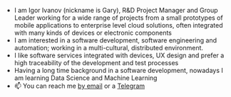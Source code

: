 - I am Igor Ivanov (nickname is Gary), R&D Project Manager and Group Leader working for a wide range of projects from a small prototypes of mobile applications to enterprise level cloud solutions,
  often integrated with many kinds of devices or electronic components
- I am interested in a software development, software engineering and automation; working in a multi-cultural, distributed environment.
- I like software services integrated with devices, UX design and prefer a high traceability  of the development and test processes
- Having a long time background in a software development, nowadays I am learning Data Science and Machine Learning
- 📫 You can reach me [by email](mailto:garry.ivanov@gmail.com) or a [Telegram](https://t.me/garryltor)

<!---
GaryII-II/GaryII-II is a ✨ special ✨ repository because its `README.md` (this file) appears on your GitHub profile.
You can click the Preview link to take a look at your changes.
--->
